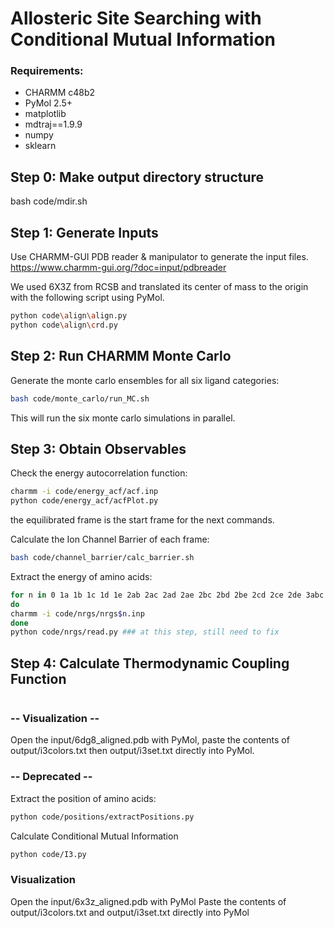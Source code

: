 # Allosteric Site Searching with Conditional Mutual Information

### Requirements:
 - CHARMM c48b2
 - PyMol 2.5+
 - matplotlib
 - mdtraj==1.9.9
 - numpy
 - sklearn

## Step 0: Make output directory structure
bash code/mdir.sh

## Step 1: Generate Inputs
Use CHARMM-GUI PDB reader & manipulator to generate the input files.
https://www.charmm-gui.org/?doc=input/pdbreader

We used 6X3Z from RCSB and translated its center of mass to the origin with the following script using PyMol.
```bash
python code\align\align.py
python code\align\crd.py
```

## Step 2: Run CHARMM Monte Carlo
Generate the monte carlo ensembles for all six ligand categories:
```bash
bash code/monte_carlo/run_MC.sh
```
This will run the six monte carlo simulations in parallel.

## Step 3: Obtain Observables
Check the energy autocorrelation function:
```bash
charmm -i code/energy_acf/acf.inp
python code/energy_acf/acfPlot.py
```
the equilibrated frame is the start frame for the next commands.

Calculate the Ion Channel Barrier of each frame:
```bash
bash code/channel_barrier/calc_barrier.sh
```

Extract the energy of amino acids:
```bash
for n in 0 1a 1b 1c 1d 1e 2ab 2ac 2ad 2ae 2bc 2bd 2be 2cd 2ce 2de 3abc 3abd 3abe 3acd 3ace 3ade 3bcd 3bce 3cde 4abcd 4abce 4abde 4acde 4bcde 5
do
charmm -i code/nrgs/nrgs$n.inp
done
python code/nrgs/read.py ### at this step, still need to fix
```


## Step 4: Calculate Thermodynamic Coupling Function
```bash
```

### -- Visualization --
Open the input/6dg8_aligned.pdb with PyMol,
paste the contents of output/i3colors.txt then output/i3set.txt directly into PyMol.


### -- Deprecated --
Extract the position of amino acids:
```bash
python code/positions/extractPositions.py
``` 
Calculate Conditional Mutual Information
```bash
python code/I3.py
```


### Visualization
Open the input/6x3z_aligned.pdb with PyMol
Paste the contents of output/i3colors.txt and output/i3set.txt directly into PyMol
